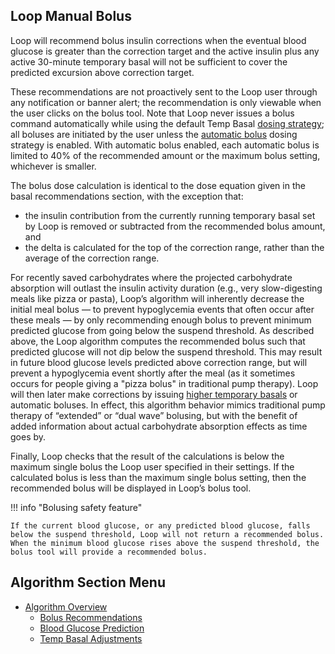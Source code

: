 ## Loop Manual Bolus

Loop will recommend bolus insulin corrections when the eventual blood glucose is greater than the correction target and the active insulin plus any active 30-minute temporary basal will not be sufficient to cover the predicted excursion above correction target.

These recommendations are not proactively sent to the Loop user through any notification or banner alert; the recommendation is only viewable when the user clicks on the bolus tool. Note that Loop never issues a bolus command automatically while using the default Temp Basal [dosing strategy](../../loop-settings/configurations/#dosing-strategy); all boluses are initiated by the user unless the [automatic bolus](../../loop-settings/configurations/#automatic-bolus) dosing strategy is enabled. With automatic bolus enabled, each automatic bolus is limited to 40% of the recommended amount or the maximum bolus setting, whichever is smaller.

The bolus dose calculation is identical to the dose equation given in the basal recommendations section, with the exception that:

* the insulin contribution from the currently running temporary basal set by Loop is removed or subtracted from the recommended bolus amount, and  
* the delta is calculated for the top of the correction range, rather than the average of the correction range.

For recently saved carbohydrates where the projected carbohydrate absorption will outlast the insulin activity duration (e.g., very slow-digesting meals like pizza or pasta), Loop’s algorithm will inherently decrease the initial meal bolus — to prevent hypoglycemia events that often occur after these meals — by only recommending enough bolus to prevent minimum predicted glucose from going below the suspend threshold. As described above, the Loop algorithm computes the recommended bolus such that predicted glucose will not dip below the suspend threshold. This may result in future blood glucose levels predicted above correction range, but will prevent a hypoglycemia event shortly after the meal (as it sometimes occurs for people giving a "pizza bolus" in traditional pump therapy). Loop will then later make corrections by issuing [higher temporary basals](../temp-basal/#increase-basal-rate) or automatic boluses. In effect, this algorithm behavior mimics traditional pump therapy of “extended” or “dual wave” bolusing, but with the benefit of added information about actual carbohydrate absorption effects as time goes by.

Finally, Loop checks that the result of the calculations is below the maximum single bolus the Loop user specified in their settings. If the calculated bolus is less than the maximum single bolus setting, then the recommended bolus will be displayed in Loop’s bolus tool.

!!! info "Bolusing safety feature"

    If the current blood glucose, or any predicted blood glucose, falls below the suspend threshold, Loop will not return a recommended bolus. When the minimum blood glucose rises above the suspend threshold, the bolus tool will provide a recommended bolus.

## Algorithm Section Menu

* [Algorithm Overview](overview.md)
    * [Bolus Recommendations](bolus.md)
    * [Blood Glucose Prediction](prediction.md)
    * [Temp Basal Adjustments](temp-basal.md)
